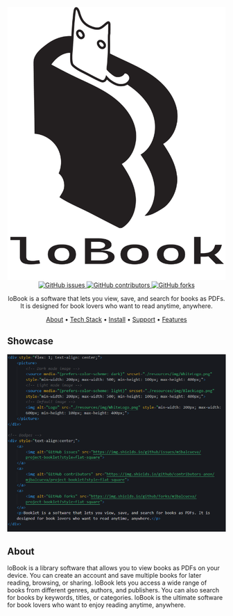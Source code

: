 <!-- Logo -->
<picture>
  <source media="(prefers-color-scheme: dark)" srcset="./resources/img/WhiteLogo.png">
  <source media="(prefers-color-scheme: light)" srcset="./resources/img/BlackLogo.png">
  <img alt="Logo" src="./resources/img/BlackLogo.png">
</picture>

<!-- Badges -->
<div align="center">
  <a href="https://github.com/mjbalcueva/project-booklet/issues">
    <img alt="GitHub issues" src="https://img.shields.io/github/issues/mjbalcueva/project-booklet?style=flat-square">
  </a>
  <a href="https://github.com/mjbalcueva/project-booklet/graphs/contributors">
    <img alt="GitHub contributors" src="https://img.shields.io/github/contributors-anon/mjbalcueva/project-booklet?style=flat-square">
  </a>
  <a href="https://github.com/mjbalcueva/project-booklet/network/members">
    <img alt="GitHub forks" src="https://img.shields.io/github/forks/mjbalcueva/project-booklet?style=flat-square">
  </a>
</div>

<!-- Description -->
<p align="center">
  loBook is a software that lets you view, save, and search for books as PDFs. It is designed for book lovers who want to read anytime, anywhere.
</p>


<!-- Quick Links -->
<div align="center">
  <a href="about">About</a>
  <span> • </span>
  <a href="">Tech Stack</a>
  <span> • </span>
  <a href="">Install</a>
  <span> • </span>
  <a href="">Support</a>
  <span> • </span>
  <a href="">Features</a>
</div> 

<!-- Showcase SECTION -->
<h2>Showcase</h2>
<img alt="sample" src="./resources/img/sample.png">
<!-- About SECTION -->
<h2>About</h2>
<p>
  loBook is a library software that allows you to view books as PDFs on your device. You can create an account and save multiple books for later reading, browsing, or sharing. loBook lets you access a wide range of books from different genres, authors, and publishers. You can also search for books by keywords, titles, or categories. loBook is the ultimate software for book lovers who want to enjoy reading anytime, anywhere.
</p>